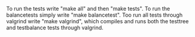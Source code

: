 To run the tests write "make all" and then "make tests". To run the balancetests simply write "make balancetest". Too run all tests through valgrind write "make valgrind", which compiles and runs both the testtree and testbalance tests through valgrind.

